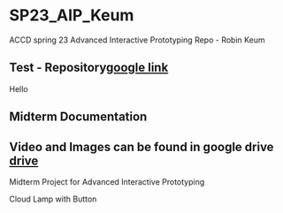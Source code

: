 # SP23_AIP_Keum
ACCD spring 23 Advanced Interactive Prototyping Repo - Robin Keum
## Test - Repository[google link](https://www.google.com)
Hello
## Midterm Documentation
## Video and Images can be found in google drive [drive](https://drive.google.com/drive/folders/1dVsFapkpwBK-gSAbKA4YA6HCj-IvOEPN?usp=sharing)

Midterm Project for Advanced Interactive Prototyping

Cloud Lamp with Button